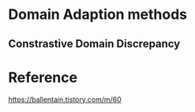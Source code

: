 # Domain Adaption methods

## Constrastive Domain Discrepancy



# Reference
https://ballentain.tistory.com/m/60
